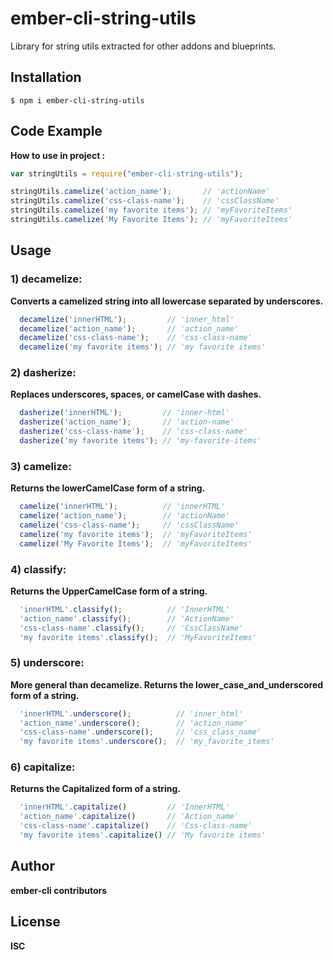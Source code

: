# ember-cli-string-utils

Library for string utils extracted for other addons and blueprints.

## Installation

```
$ npm i ember-cli-string-utils
```

## Code Example

**How to use in project :**

```javascript
var stringUtils = require("ember-cli-string-utils");

stringUtils.camelize('action_name');	   // 'actionName'
stringUtils.camelize('css-class-name');    // 'cssClassName'
stringUtils.camelize('my favorite items'); // 'myFavoriteItems'
stringUtils.camelize('My Favorite Items'); // 'myFavoriteItems'
```

## Usage

### 1) decamelize:

**Converts a camelized string into all lowercase separated by underscores.**


```javascript
  decamelize('innerHTML');         // 'inner_html'
  decamelize('action_name');       // 'action_name'
  decamelize('css-class-name');    // 'css-class-name'
  decamelize('my favorite items'); // 'my favorite items'
```

### 2) dasherize:

**Replaces underscores, spaces, or camelCase with dashes.**

```javascript
  dasherize('innerHTML');         // 'inner-html'
  dasherize('action_name');       // 'action-name'
  dasherize('css-class-name');    // 'css-class-name'
  dasherize('my favorite items'); // 'my-favorite-items'
```
### 3) camelize:

**Returns the lowerCamelCase form of a string.**

```javascript
  camelize('innerHTML');          // 'innerHTML'
  camelize('action_name');        // 'actionName'
  camelize('css-class-name');     // 'cssClassName'
  camelize('my favorite items');  // 'myFavoriteItems'
  camelize('My Favorite Items');  // 'myFavoriteItems'
```

### 4) classify:

**Returns the UpperCamelCase form of a string.**

```javascript
  'innerHTML'.classify();          // 'InnerHTML'
  'action_name'.classify();        // 'ActionName'
  'css-class-name'.classify();     // 'CssClassName'
  'my favorite items'.classify();  // 'MyFavoriteItems'
  ```

### 5) underscore:

**More general than decamelize. Returns the lower\_case\_and\_underscored form of a string.**

```javascript
  'innerHTML'.underscore();          // 'inner_html'
  'action_name'.underscore();        // 'action_name'
  'css-class-name'.underscore();     // 'css_class_name'
  'my favorite items'.underscore();  // 'my_favorite_items'
```

### 6) capitalize:

**Returns the Capitalized form of a string.**

```javascript
  'innerHTML'.capitalize()         // 'InnerHTML'
  'action_name'.capitalize()       // 'Action_name'
  'css-class-name'.capitalize()    // 'Css-class-name'
  'my favorite items'.capitalize() // 'My favorite items'
```

## Author

**ember-cli contributors**


## License
**ISC**